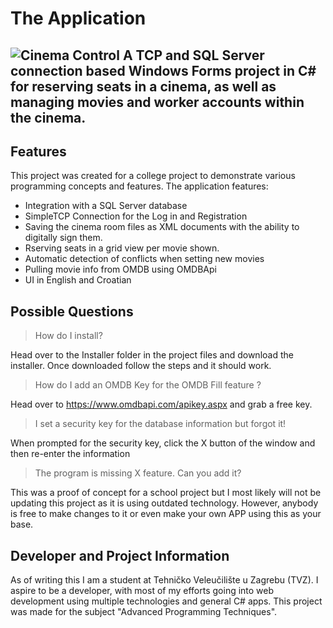 # The Application
![Cinema Control](https://imgur.com/a/1YuceFA)
A TCP and SQL Server connection based Windows Forms project in C# for reserving seats in a cinema, as well as managing movies and worker accounts within the cinema.
---


## Features
This project was created for a college project to demonstrate various programming concepts and features.
The application features:
 - Integration with a SQL Server database
 - SimpleTCP Connection for the Log in and Registration
 - Saving the cinema room files as XML documents with the ability to digitally sign them.
 - Rserving seats in a grid view per movie shown.
 - Automatic detection of conflicts when setting new movies
 - Pulling movie info from OMDB using OMDBApi
 - UI in English and Croatian
 
 
 ## Possible Questions
 
> How do I install?

Head over to the Installer folder in the project files and download the installer. Once downloaded follow the steps and it should work.

> How do I add an OMDB Key for the OMDB Fill feature ?

Head over to https://www.omdbapi.com/apikey.aspx and grab a free key.
 
> I set a security key for the database information but forgot it!
 
When prompted for the security key, click the X button of the window and then re-enter the information

> The program is missing X feature. Can you add it?

This was a proof of concept for a school project but I most likely will not be updating this project as it is using outdated technology.
However, anybody is free to make changes to it or even make your own APP using this as your base.


## Developer and Project Information

As of writing this I am a student at Tehničko Veleučilište u Zagrebu (TVZ).
I aspire to be a developer, with most of my efforts going into web development using multiple technologies and general C# apps.
This project was made for the subject "Advanced Programming Techniques".
